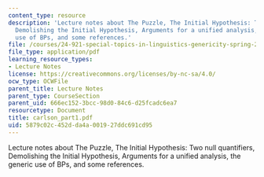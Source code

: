 ```yaml
---
content_type: resource
description: 'Lecture notes about The Puzzle, The Initial Hypothesis: Two null quantifiers,
  Demolishing the Initial Hypothesis, Arguments for a unified analysis, the generic
  use of BPs, and some references.'
file: /courses/24-921-special-topics-in-linguistics-genericity-spring-2007/5879c02c452dda4a001927ddc691cd95_carlson_part1.pdf
file_type: application/pdf
learning_resource_types:
- Lecture Notes
license: https://creativecommons.org/licenses/by-nc-sa/4.0/
ocw_type: OCWFile
parent_title: Lecture Notes
parent_type: CourseSection
parent_uid: 666ec152-3bcc-98d0-84c6-d25fcadc6ea7
resourcetype: Document
title: carlson_part1.pdf
uid: 5879c02c-452d-da4a-0019-27ddc691cd95
---
```

Lecture notes about The Puzzle, The Initial Hypothesis: Two null quantifiers, Demolishing the Initial Hypothesis, Arguments for a unified analysis, the generic use of BPs, and some references.